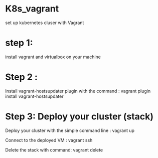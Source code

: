 # K8s_vagrant
set up kubernetes cluser with Vagrant 

# step 1:
install vagrant and virtualbox on your machine 

# Step 2 :

Install vagrant-hostsupdater plugin with the command :
vagrant plugin install vagrant-hostsupdater

# Step 3: Deploy your cluster (stack) 

Deploy your cluster with the simple command line : vagrant up

Connect to the deployed VM : vagrant ssh <stack name>
  
Delete the stack with command:  vagrant delete <stack name>
  
